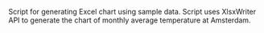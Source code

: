 Script for generating Excel chart using sample data. Script uses XlsxWriter API to generate the chart of monthly average temperature at Amsterdam.
